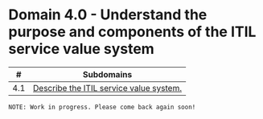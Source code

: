 # Domain 4.0 - Understand the purpose and components of the ITIL service value system

| # | Subdomains   | 
|---|---|
|4.1 | [Describe the ITIL service value system.](https://github.com/erich-tech/ITIL_Notes/tree/main/Domain_4#readme) |


```
NOTE: Work in progress. Please come back again soon! 
```
